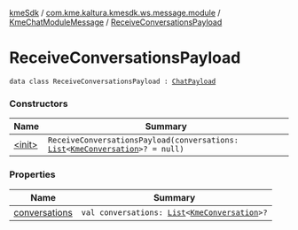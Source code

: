 [kmeSdk](../../../index.md) / [com.kme.kaltura.kmesdk.ws.message.module](../../index.md) / [KmeChatModuleMessage](../index.md) / [ReceiveConversationsPayload](./index.md)

# ReceiveConversationsPayload

`data class ReceiveConversationsPayload : `[`ChatPayload`](../-chat-payload/index.md)

### Constructors

| Name | Summary |
|---|---|
| [&lt;init&gt;](-init-.md) | `ReceiveConversationsPayload(conversations: `[`List`](https://kotlinlang.org/api/latest/jvm/stdlib/kotlin.collections/-list/index.html)`<`[`KmeConversation`](../../../com.kme.kaltura.kmesdk.ws.message.chat/-kme-conversation/index.md)`>? = null)` |

### Properties

| Name | Summary |
|---|---|
| [conversations](conversations.md) | `val conversations: `[`List`](https://kotlinlang.org/api/latest/jvm/stdlib/kotlin.collections/-list/index.html)`<`[`KmeConversation`](../../../com.kme.kaltura.kmesdk.ws.message.chat/-kme-conversation/index.md)`>?` |
